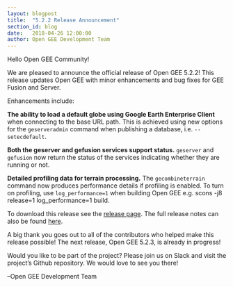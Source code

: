 ```yaml
---
layout: blogpost
title:  "5.2.2 Release Announcement"
section_id: blog
date:   2018-04-26 12:00:00
author: Open GEE Development Team
---
```

Hello Open GEE Community!
 
We are pleased to announce the official release of Open GEE 5.2.2!  This release updates Open GEE with minor enhancements and bug fixes for GEE Fusion and Server.
 
Enhancements include:

**The ability to load a default globe using Google Earth Enterprise Client** when connecting to the base URL path. This is achieved using new options for the <code>geserveradmin</code> command when publishing a database, i.e. <code>--setecdefault</code>. 

**Both the geserver and gefusion services support status.** <code>geserver</code> and <code>gefusion</code> now return the status of the services indicating whether they are running or not.

**Detailed profiling data for terrain processing.** The <code>gecombineterrain</code> command now produces performance details if profiling is enabled. To turn on profiling, use <code>log_performance=1</code> when building Open GEE e.g. scons -j8 release=1 log_performance=1 build. 


To download this release see the [release page](https://github.com/google/earthenterprise/releases/tag/5.2.2-2.final). The full release notes can also be found [here](http://www.opengee.org/geedocs/answer/7160002.html).
 
A big thank you goes out to all of the contributors who helped make this release possible! The next release, Open GEE 5.2.3, is already in progress!
 
Would you like to be part of the project? Please join us on Slack and visit the project’s Github repository. We would love to see you there!
 
–Open GEE Development Team

